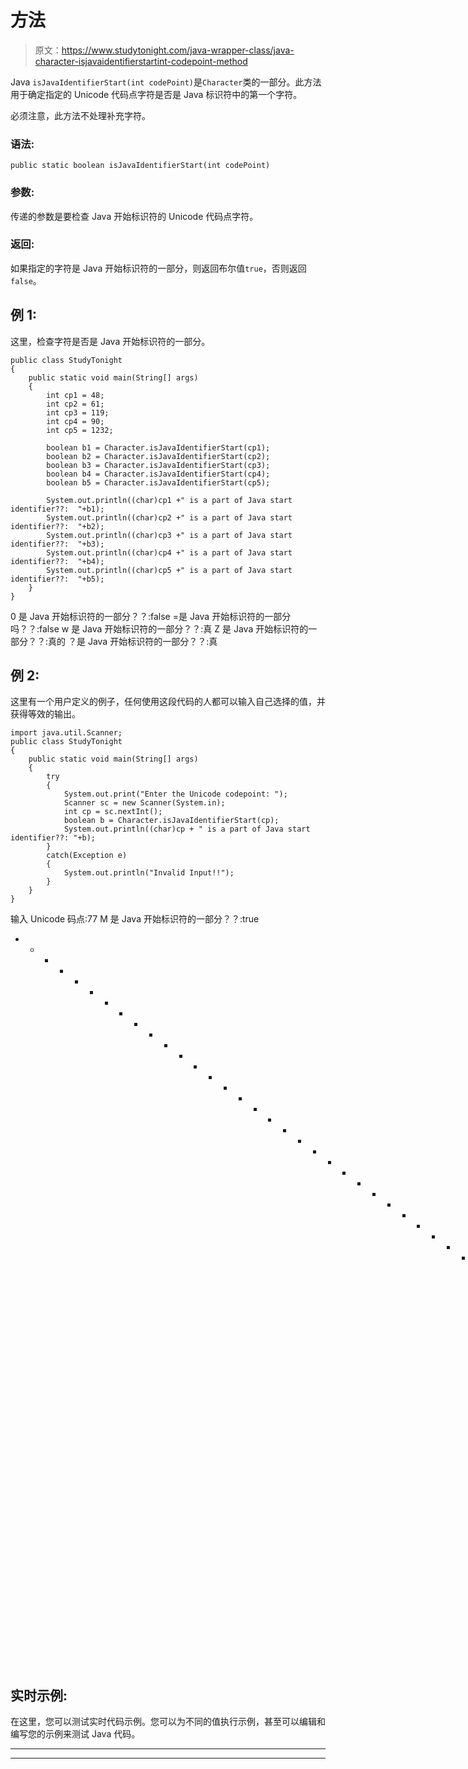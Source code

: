 # 方法

> 原文：<https://www.studytonight.com/java-wrapper-class/java-character-isjavaidentifierstartint-codepoint-method>

Java `isJavaIdentifierStart(int codePoint)`是`Character`类的一部分。此方法用于确定指定的 Unicode 代码点字符是否是 Java 标识符中的第一个字符。

必须注意，此方法不处理补充字符。

### 语法:

```
public static boolean isJavaIdentifierStart(int codePoint)
```

### 参数:

传递的参数是要检查 Java 开始标识符的 Unicode 代码点字符。

### 返回:

如果指定的字符是 Java 开始标识符的一部分，则返回布尔值`true`，否则返回`false`。

## 例 1:

这里，检查字符是否是 Java 开始标识符的一部分。

```
public class StudyTonight
{  
	public static void main(String[] args)
	{  
		int cp1 = 48;  
		int cp2 = 61;  
		int cp3 = 119;  
		int cp4 = 90;   
		int cp5 = 1232;  

		boolean b1 = Character.isJavaIdentifierStart(cp1);  
		boolean b2 = Character.isJavaIdentifierStart(cp2);  
		boolean b3 = Character.isJavaIdentifierStart(cp3);  
		boolean b4 = Character.isJavaIdentifierStart(cp4);  
		boolean b5 = Character.isJavaIdentifierStart(cp5);  

		System.out.println((char)cp1 +" is a part of Java start identifier??:  "+b1);  
		System.out.println((char)cp2 +" is a part of Java start identifier??:  "+b2);  
		System.out.println((char)cp3 +" is a part of Java start identifier??:  "+b3);  
		System.out.println((char)cp4 +" is a part of Java start identifier??:  "+b4);  
		System.out.println((char)cp5 +" is a part of Java start identifier??:  "+b5);  
	}  
} 
```

0 是 Java 开始标识符的一部分？？:false
=是 Java 开始标识符的一部分吗？？:false
w 是 Java 开始标识符的一部分？？:真
Z 是 Java 开始标识符的一部分？？:真的
？是 Java 开始标识符的一部分？？:真

## 例 2:

这里有一个用户定义的例子，任何使用这段代码的人都可以输入自己选择的值，并获得等效的输出。

```
import java.util.Scanner; 
public class StudyTonight
{  
	public static void main(String[] args)
	{  
		try
		{
			System.out.print("Enter the Unicode codepoint: ");  
			Scanner sc = new Scanner(System.in);         
			int cp = sc.nextInt();  
			boolean b = Character.isJavaIdentifierStart(cp);
			System.out.println((char)cp + " is a part of Java start identifier??: "+b);
		}
		catch(Exception e)
		{
			System.out.println("Invalid Input!!");
		}
	}  
} 
```

输入 Unicode 码点:77
M 是 Java 开始标识符的一部分？？:true
* * * * * * * * * * * * * * * * * * * * * * * * * * * * * * * * * *输入 Unicode 码点:43
+是 Java 起始标识符的一部分？？:假

## 实时示例:

在这里，您可以测试实时代码示例。您可以为不同的值执行示例，甚至可以编辑和编写您的示例来测试 Java 代码。

* * *

* * *